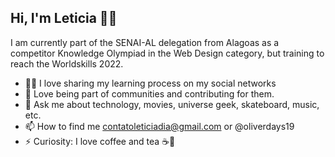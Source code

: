 <!--
**leticiadia/leticiadia** is a ✨ _special_ ✨ repository because its `README.md` (this file) appears on your GitHub profile.

Here are some ideas to get you started:

- 🔭 I’m currently working on ...
- 🌱 I’m currently learning ...
- 👯 I’m looking to collaborate on ...
- 🤔 I’m looking for help with ...
- 💬 Ask me about ...
- 📫 How to reach me: ...
- 😄 Pronouns: ...
- ⚡ Fun fact: ...
-->

## Hi, I'm Leticia 👩👋

<p>I am currently part of the SENAI-AL delegation from Alagoas as a competitor Knowledge Olympiad in the Web Design category, but training to reach the Worldskills 2022.</p>

- 👩‍💻 I love sharing my learning process on my social networks
- 💜 Love being part of communities and contributing for them.
- 💬 Ask me about technology, movies, universe geek, skateboard, music, etc.
- 📫 How to find me contatoleticiadia@gmail.com or @oliverdays19
- ⚡ Curiosity: I love coffee and tea ☕🍵
